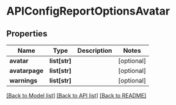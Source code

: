 # APIConfigReportOptionsAvatar


## Properties
Name | Type | Description | Notes
------------ | ------------- | ------------- | -------------
**avatar** | **list[str]** |  | [optional] 
**avatarpage** | **list[str]** |  | [optional] 
**warnings** | **list[str]** |  | [optional] 

[[Back to Model list]](../README.md#documentation-for-models) [[Back to API list]](../README.md#documentation-for-api-endpoints) [[Back to README]](../README.md)


